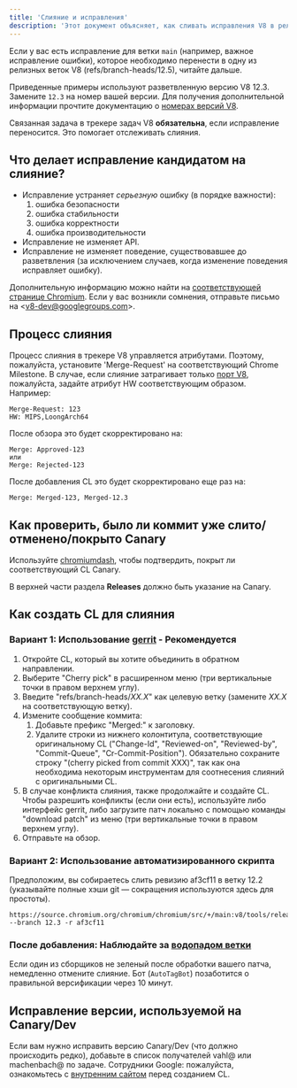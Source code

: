 ```yaml
---
title: 'Слияние и исправления'
description: 'Этот документ объясняет, как сливать исправления V8 в релизную ветку.'
---
```

Если у вас есть исправление для ветки `main` (например, важное исправление ошибки), которое необходимо перенести в одну из релизных веток V8 (refs/branch-heads/12.5), читайте дальше.

Приведенные примеры используют разветвленную версию V8 12.3. Замените `12.3` на номер вашей версии. Для получения дополнительной информации прочтите документацию о [номерах версий V8](/docs/version-numbers).

Связанная задача в трекере задач V8 **обязательна**, если исправление переносится. Это помогает отслеживать слияния.

## Что делает исправление кандидатом на слияние?

- Исправление устраняет *серьезную* ошибку (в порядке важности):
    1. ошибка безопасности
    1. ошибка стабильности
    1. ошибка корректности
    1. ошибка производительности
- Исправление не изменяет API.
- Исправление не изменяет поведение, существовавшее до разветвления (за исключением случаев, когда изменение поведения исправляет ошибку).

Дополнительную информацию можно найти на [соответствующей странице Chromium](https://chromium.googlesource.com/chromium/src/+/HEAD/docs/process/merge_request.md). Если у вас возникли сомнения, отправьте письмо на &lt;v8-dev@googlegroups.com>.

## Процесс слияния

Процесс слияния в трекере V8 управляется атрибутами. Поэтому, пожалуйста, установите 'Merge-Request' на соответствующий Chrome Milestone. В случае, если слияние затрагивает только [порт V8](https://v8.dev/docs/ports), пожалуйста, задайте атрибут HW соответствующим образом. Например:

```
Merge-Request: 123
HW: MIPS,LoongArch64
```

После обзора это будет скорректировано на:

```
Merge: Approved-123
или
Merge: Rejected-123
```

После добавления CL это будет скорректировано еще раз на:

```
Merge: Merged-123, Merged-12.3
```

## Как проверить, было ли коммит уже слито/отменено/покрыто Canary

Используйте [chromiumdash](https://chromiumdash.appspot.com/commit/), чтобы подтвердить, покрыт ли соответствующий CL Canary.


В верхней части раздела **Releases** должно быть указание на Canary.

## Как создать CL для слияния

### Вариант 1: Использование [gerrit](https://chromium-review.googlesource.com/) - Рекомендуется


1. Откройте CL, который вы хотите объединить в обратном направлении.
1. Выберите "Cherry pick" в расширенном меню (три вертикальные точки в правом верхнем углу).
1. Введите "refs/branch-heads/*XX.X*" как целевую ветку (замените *XX.X* на соответствующую ветку).
1. Измените сообщение коммита:
   1. Добавьте префикс "Merged:" к заголовку.
   1. Удалите строки из нижнего колонтитула, соответствующие оригинальному CL ("Change-Id", "Reviewed-on", "Reviewed-by", "Commit-Queue", "Cr-Commit-Position"). Обязательно сохраните строку "(cherry picked from commit XXX)", так как она необходима некоторым инструментам для соотнесения слияний с оригинальными CL.
1. В случае конфликта слияния, также продолжайте и создайте CL. Чтобы разрешить конфликты (если они есть), используйте либо интерфейс gerrit, либо загрузите патч локально с помощью команды "download patch" из меню (три вертикальные точки в правом верхнем углу).
1. Отправьте на обзор.

### Вариант 2: Использование автоматизированного скрипта

Предположим, вы собираетесь слить ревизию af3cf11 в ветку 12.2 (указывайте полные хэши git — сокращения используются здесь для простоты).

```
https://source.chromium.org/chromium/chromium/src/+/main:v8/tools/release/merge_to_branch_gerrit.py --branch 12.3 -r af3cf11
```


### После добавления: Наблюдайте за [водопадом ветки](https://ci.chromium.org/p/v8)

Если один из сборщиков не зеленый после обработки вашего патча, немедленно отмените слияние. Бот (`AutoTagBot`) позаботится о правильной версификации через 10 минут.

## Исправление версии, используемой на Canary/Dev

Если вам нужно исправить версию Canary/Dev (что должно происходить редко), добавьте в список получателей vahl@ или machenbach@ по задаче. Сотрудники Google: пожалуйста, ознакомьтесь с [внутренним сайтом](http://g3doc/company/teams/v8/patching_a_version) перед созданием CL.

